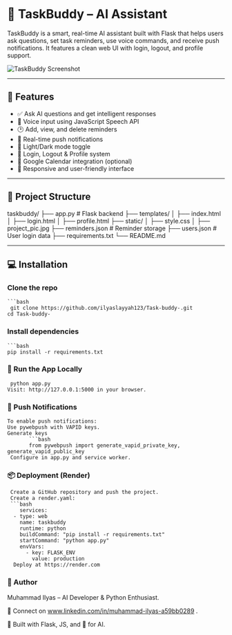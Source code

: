  # 🤖 TaskBuddy – AI Assistant

TaskBuddy is a smart, real-time AI assistant built with Flask that helps users ask questions, set task reminders, use voice commands, and receive push notifications. It features a clean web UI with login, logout, and profile support.

![TaskBuddy Screenshot](static/preview.jpg)

---

## 🚀 Features

- ✅ Ask AI questions and get intelligent responses
- 🎤 Voice input using JavaScript Speech API
- 🕑 Add, view, and delete reminders
- 🔔 Real-time push notifications
- 🎨 Light/Dark mode toggle
- 👤 Login, Logout & Profile system
- 📅 Google Calendar integration (optional)
- 💬 Responsive and user-friendly interface

---

## 📁 Project Structure

taskbuddy/
├── app.py # Flask backend
├── templates/
│ ├── index.html
│ ├── login.html
│ ├── profile.html
├── static/
│ ├── style.css
│ ├── project_pic.jpg
├── reminders.json # Reminder storage
├── users.json # User login data
├── requirements.txt
└── README.md

---

## 💻 Installation

### Clone the repo
    ```bash
     git clone https://github.com/ilyaslayyah123/Task-buddy-.git
    cd Task-buddy-

### Install dependencies
    ```bash
    pip install -r requirements.txt
### 🧪 Run the App Locally
     python app.py
    Visit: http://127.0.0.1:5000 in your browser.
### 🔔 Push Notifications
    To enable push notifications:
    Use pywebpush with VAPID keys.
    Generate keys
           ```bash
           from pywebpush import generate_vapid_private_key, generate_vapid_public_key
     Configure in app.py and service worker.
### 📦 Deployment (Render)
     Create a GitHub repository and push the project.
     Create a render.yaml:
     ```bash
        services:
      - type: web
        name: taskbuddy
        runtime: python
        buildCommand: "pip install -r requirements.txt"
        startCommand: "python app.py"
        envVars:
          - key: FLASK_ENV
            value: production
      Deploy at https://render.com
  ### 🙌 Author
 Muhammad Ilyas – AI Developer & Python Enthusiast.
 
📧 Connect on  www.linkedin.com/in/muhammad-ilyas-a59bb0289 .

🧠 Built with Flask, JS, and 💙 for AI.
    

